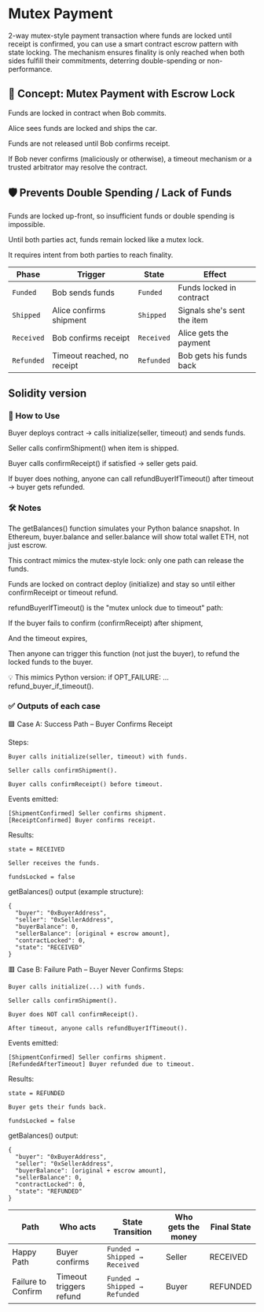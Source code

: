 # Mutex Payment 

2-way mutex-style payment transaction where funds are locked until receipt is confirmed, you can use a smart contract escrow pattern with state locking. The mechanism ensures finality is only reached when both sides fulfill their commitments, deterring double-spending or non-performance.

## 🔐 Concept: Mutex Payment with Escrow Lock
Funds are locked in contract when Bob commits.

Alice sees funds are locked and ships the car.

Funds are not released until Bob confirms receipt.

If Bob never confirms (maliciously or otherwise), a timeout mechanism or a trusted arbitrator may resolve the contract.

## 🛡️ Prevents Double Spending / Lack of Funds
Funds are locked up-front, so insufficient funds or double spending is impossible.

Until both parties act, funds remain locked like a mutex lock.

It requires intent from both parties to reach finality.


| Phase      | Trigger                     | State      | Effect                      |
| ---------- | --------------------------- | ---------- | --------------------------- |
| `Funded`   | Bob sends funds             | `Funded`   | Funds locked in contract    |
| `Shipped`  | Alice confirms shipment     | `Shipped`  | Signals she's sent the item |
| `Received` | Bob confirms receipt        | `Received` | Alice gets the payment      |
| `Refunded` | Timeout reached, no receipt | `Refunded` | Bob gets his funds back     |

## Solidity version

### 🧪 How to Use
Buyer deploys contract → calls initialize(seller, timeout) and sends funds.

Seller calls confirmShipment() when item is shipped.

Buyer calls confirmReceipt() if satisfied → seller gets paid.

If buyer does nothing, anyone can call refundBuyerIfTimeout() after timeout → buyer gets refunded.

### 🛠 Notes
The getBalances() function simulates your Python balance snapshot. In Ethereum, buyer.balance and seller.balance will show total wallet ETH, not just escrow.

This contract mimics the mutex-style lock: only one path can release the funds.

Funds are locked on contract deploy (initialize) and stay so until either confirmReceipt or timeout refund.

refundBuyerIfTimeout() is the "mutex unlock due to timeout" path:

If the buyer fails to confirm (confirmReceipt) after shipment,

And the timeout expires,

Then anyone can trigger this function (not just the buyer), to refund the locked funds to the buyer.

💡 This mimics Python version: if OPT_FAILURE: ... refund_buyer_if_timeout().

### ✅ Outputs of each case
🟩 Case A: Success Path – Buyer Confirms Receipt

Steps:
```
Buyer calls initialize(seller, timeout) with funds.

Seller calls confirmShipment().

Buyer calls confirmReceipt() before timeout.
```

Events emitted:

```
[ShipmentConfirmed] Seller confirms shipment.
[ReceiptConfirmed] Buyer confirms receipt.
```

Results:

```
state = RECEIVED

Seller receives the funds.

fundsLocked = false
```

getBalances() output (example structure):

```
{
  "buyer": "0xBuyerAddress",
  "seller": "0xSellerAddress",
  "buyerBalance": 0,
  "sellerBalance": [original + escrow amount],
  "contractLocked": 0,
  "state": "RECEIVED"
}
```

🟥 Case B: Failure Path – Buyer Never Confirms
Steps:

```
Buyer calls initialize(...) with funds.

Seller calls confirmShipment().

Buyer does NOT call confirmReceipt().

After timeout, anyone calls refundBuyerIfTimeout().
```

Events emitted:
```
[ShipmentConfirmed] Seller confirms shipment.
[RefundedAfterTimeout] Buyer refunded due to timeout.
```

Results:

```
state = REFUNDED

Buyer gets their funds back.

fundsLocked = false
```

getBalances() output:

```
{
  "buyer": "0xBuyerAddress",
  "seller": "0xSellerAddress",
  "buyerBalance": [original + escrow amount],
  "sellerBalance": 0,
  "contractLocked": 0,
  "state": "REFUNDED"
}
```

| Path               | Who acts                | State Transition              | Who gets the money | Final State |
| ------------------ | ----------------------- | ----------------------------- | ------------------ | ----------- |
| Happy Path         | Buyer confirms          | `Funded → Shipped → Received` | Seller             | RECEIVED    |
| Failure to Confirm | Timeout triggers refund | `Funded → Shipped → Refunded` | Buyer              | REFUNDED    |


